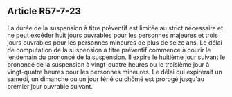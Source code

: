 Article R57-7-23
----
La durée de la suspension à titre préventif est limitée au strict nécessaire et
ne peut excéder huit jours ouvrables pour les personnes majeures et trois jours
ouvrables pour les personnes mineures de plus de seize ans. Le délai de
computation de la suspension à titre préventif commence à courir le lendemain du
prononcé de la suspension. Il expire le huitième jour suivant le prononcé de la
suspension à vingt-quatre heures ou le troisième jour à vingt-quatre heures pour
les personnes mineures. Le délai qui expirerait un samedi, un dimanche ou un
jour férié ou chômé est prorogé jusqu'au premier jour ouvrable suivant.
